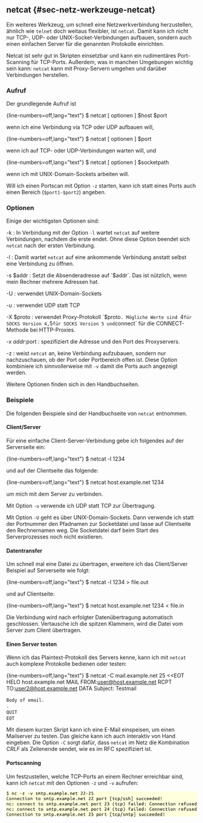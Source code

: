
## netcat {#sec-netz-werkzeuge-netcat}

Ein weiteres Werkzeug, um schnell eine Netzwerkverbindung herzustellen,
ähnlich wie `telnet` doch weitaus flexibler, ist `netcat`.
Damit kann ich nicht nur TCP-, UDP- oder UNIX-Socket-Verbindungen aufbauen,
sondern auch einen einfachen Server für die genannten Protokolle einrichten.

Netcat ist sehr gut in Skripten einsetzbar und kann ein rudimentäres
Port-Scanning für TCP-Ports.
Außerdem, was in manchen Umgebungen wichtig sein kann: `netcat` kann mit
Proxy-Servern umgehen und darüber Verbindungen herstellen.

### Aufruf

Der grundlegende Aufruf ist

{line-numbers=off,lang="text"}
    $ netcat [ optionen ] $host $port

wenn ich eine Verbindung via TCP oder UDP aufbauen will,

{line-numbers=off,lang="text"}
    $ netcat [ optionen ] $port

wenn ich auf TCP- oder UDP-Verbindungen warten will, und

{line-numbers=off,lang="text"}
    $ netcat [ optionen ] $socketpath

wenn ich mit UNIX-Domain-Sockets arbeiten will.

Will ich einen Portscan mit Option `-z` starten, kann ich statt
eines Ports auch einen Bereich (`$port1-$port2`) angeben.

### Optionen

Einige der wichtigsten Optionen sind:

-k
: In Verbindung mit der Option `-l` wartet `netcat` auf weitere
  Verbindungen, nachdem die erste endet.
  Ohne diese Option beendet sich `netcat` nach der ersten Verbindung.

-l
: Damit wartet `netcat` auf eine ankommende Verbindung anstatt selbst eine
  Verbindung zu öffnen.

-s $addr
: Setzt die Absenderadresse auf `$addr`.
  Das ist nützlich, wenn mein Rechner mehrere Adressen hat.

-U
: verwendet UNIX-Domain-Sockets

-u
: verwendet UDP statt TCP

-X $proto
: verwendet Proxy-Protokoll `$proto`. Mögliche Werte sind
  `4` für SOCKS Version 4, `5` für SOCKS Version 5 und
  `connect` für die CONNECT-Methode bei HTTP-Proxies.

-x $addr:$port
: spezifiziert die Adresse und den Port des Proxyservers.

-z
: weist `netcat` an, keine Verbindung aufzubauen, sondern nur
  nachzuschauen, ob der Port oder Portbereich offen ist.
  Diese Option kombiniere ich sinnvollerweise mit `-v` damit die Ports auch
  angezeigt werden.

Weitere Optionen finden sich in den Handbuchseiten.

### Beispiele

Die folgenden Beispiele sind der Handbuchseite von `netcat` entnommen.

#### Client/Server

Für eine einfache Client-Server-Verbindung gebe ich folgendes auf der
Serverseite ein:

{line-numbers=off,lang="text"}
    $ netcat -l 1234

und auf der Clientseite das folgende:

{line-numbers=off,lang="text"}
    $ netcat host.example.net 1234

um mich mit dem Server zu verbinden.

Mit Option `-u` verwende ich UDP statt TCP zur Übertragung.

Mit Option `-U` geht es über UNIX-Domain-Sockets.
Dann verwende ich statt der Portnummer den Pfadnamen zur Socketdatei und
lasse auf Clientseite den Rechnernamen weg.
Die Socketdatei darf beim Start des Serverprozesses noch nicht existieren.

#### Datentransfer

Um schnell mal eine Datei zu übertragen, erweitere ich das Client/Server
Beispiel auf Serverseite wie folgt:

{line-numbers=off,lang="text"}
    $ netcat -l 1234 > file.out

und auf Clientseite:

{line-numbers=off,lang="text"}
    $ netcat host.example.net 1234 < file.in

Die Verbindung wird nach erfolgter Datenübertragung automatisch geschlossen.
Vertausche ich die spitzen Klammern, wird die Datei vom Server zum Client
übertragen.

#### Einen Server testen

Wenn ich das Plaintext-Protokoll des Servers kenne, kann ich mit `netcat` auch
komplexe Protokolle bedienen oder testen:

{line-numbers=off,lang="text"}
    $ netcat -C mail.example.net 25 <<EOT
    HELO host.example.net
    MAIL FROM:<user@host.example.net>
    RCPT TO:<user2@host.example.net>
    DATA
    Subject: Testmail
    
    Body of email.
    .
    QUIT
    EOT

Mit diesem kurzen Skript kann ich eine E-Mail einspeisen, um einen
Mailserver zu testen.
Das gleiche kann ich auch interaktiv von Hand eingeben.
Die Option `-C` sorgt dafür, dass `netcat` im Netz die Kombination *CRLF* als
Zeilenende sendet, wie es im RFC spezifiziert ist.

#### Portscanning

Um festzustellen, welche TCP-Ports an einem Rechner erreichbar sind, kann ich
`netcat` mit den Optionen `-z` und `-v` aufrufen:

![Portscan mit netcat](images/ss13-netcat-1.png)

